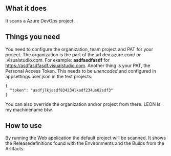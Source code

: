 ## What it does ##

It scans a Azure DevOps project.

## Things you need ##

You need to configure the organization, team project and PAT for your project. 
The organization is the part of the url dev.azure.com/<organization> or <organization>.visualstudio.com. For example: **asdfasdfasdf** for https://asdfasdfasdf.visualstudio.com. 
Another thing is your PAT, the Personal Access Token. This needs to  be _unencoded_ and configured in appsettings.user.json in the test projects:

```
{
  "token": "asdfjlkjasdf834234lkadf234us02sdf3"
}
```

You can also override the organization and/or project from there.
LEON is my machinename btw.

## How to use ##

By running the Web application the default project will be scanned. It shows the Releasedefinitions found with the Environments and the Builds from the Artifacts.